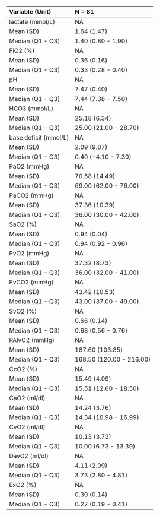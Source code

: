 |**Variable (Unit)**   |**N = 81**               |
|:---------------------|:------------------------|
|lactate (mmol/L)      |NA                       |
|Mean (SD)             |1.64 (1.47)              |
|Median (Q1 - Q3)      |1.40 (0.80 - 1.90)       |
|FiO2 (%)              |NA                       |
|Mean (SD)             |0.36 (0.16)              |
|Median (Q1 - Q3)      |0.33 (0.28 - 0.40)       |
|pH                    |NA                       |
|Mean (SD)             |7.47 (0.40)              |
|Median (Q1 - Q3)      |7.44 (7.38 - 7.50)       |
|HCO3 (mmol/L)         |NA                       |
|Mean (SD)             |25.18 (6.34)             |
|Median (Q1 - Q3)      |25.00 (21.00 - 28.70)    |
|base deficit (mmol/L) |NA                       |
|Mean (SD)             |2.09 (9.87)              |
|Median (Q1 - Q3)      |0.40 (-4.10 - 7.30)      |
|PaO2 (mmHg)           |NA                       |
|Mean (SD)             |70.58 (14.49)            |
|Median (Q1 - Q3)      |69.00 (62.00 - 76.00)    |
|PaCO2 (mmHg)          |NA                       |
|Mean (SD)             |37.36 (10.39)            |
|Median (Q1 - Q3)      |36.00 (30.00 - 42.00)    |
|SaO2 (%)              |NA                       |
|Mean (SD)             |0.94 (0.04)              |
|Median (Q1 - Q3)      |0.94 (0.92 - 0.96)       |
|PvO2 (mmHg)           |NA                       |
|Mean (SD)             |37.32 (8.73)             |
|Median (Q1 - Q3)      |36.00 (32.00 - 41.00)    |
|PvCO2 (mmHg)          |NA                       |
|Mean (SD)             |43.42 (10.53)            |
|Median (Q1 - Q3)      |43.00 (37.00 - 49.00)    |
|SvO2 (%)              |NA                       |
|Mean (SD)             |0.66 (0.14)              |
|Median (Q1 - Q3)      |0.68 (0.56 - 0.76)       |
|PAlvO2 (mmHg)         |NA                       |
|Mean (SD)             |187.60 (103.85)          |
|Median (Q1 - Q3)      |168.50 (120.00 - 216.00) |
|CcO2 (%)              |NA                       |
|Mean (SD)             |15.49 (4.09)             |
|Median (Q1 - Q3)      |15.51 (12.60 - 18.50)    |
|CaO2 (ml/dl)          |NA                       |
|Mean (SD)             |14.24 (3.76)             |
|Median (Q1 - Q3)      |14.34 (10.98 - 16.99)    |
|CvO2 (ml/dl)          |NA                       |
|Mean (SD)             |10.13 (3.73)             |
|Median (Q1 - Q3)      |10.00 (6.73 - 13.39)     |
|DavO2 (ml/dl)         |NA                       |
|Mean (SD)             |4.11 (2.09)              |
|Median (Q1 - Q3)      |3.73 (2.80 - 4.81)       |
|ExO2 (%)              |NA                       |
|Mean (SD)             |0.30 (0.14)              |
|Median (Q1 - Q3)      |0.27 (0.19 - 0.41)       |
